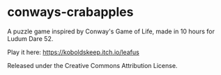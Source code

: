 # conways-crabapples
A puzzle game inspired by Conway's Game of Life, made in 10 hours for Ludum Dare 52.

Play it here: https://koboldskeep.itch.io/leafus

Released under the Creative Commons Attribution License.
